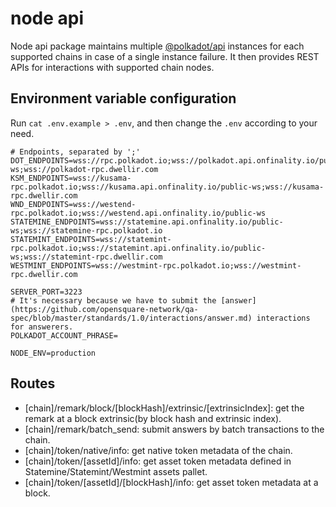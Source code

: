 # node api

Node api package maintains multiple [@polkadot/api](https://github.com/polkadot-js/api) instances for each supported
chains in case of a single instance failure. It then provides REST APIs for interactions with supported chain nodes.

## Environment variable configuration

Run `cat .env.example > .env`, and then change the `.env` according to your need.

```dotenv
# Endpoints, separated by ';'
DOT_ENDPOINTS=wss://rpc.polkadot.io;wss://polkadot.api.onfinality.io/public-ws;wss://polkadot-rpc.dwellir.com
KSM_ENDPOINTS=wss://kusama-rpc.polkadot.io;wss://kusama.api.onfinality.io/public-ws;wss://kusama-rpc.dwellir.com
WND_ENDPOINTS=wss://westend-rpc.polkadot.io;wss://westend.api.onfinality.io/public-ws
STATEMINE_ENDPOINTS=wss://statemine.api.onfinality.io/public-ws;wss://statemine-rpc.polkadot.io
STATEMINT_ENDPOINTS=wss://statemint-rpc.polkadot.io;wss://statemint.api.onfinality.io/public-ws;wss://statemint-rpc.dwellir.com
WESTMINT_ENDPOINTS=wss://westmint-rpc.polkadot.io;wss://westmint-rpc.dwellir.com

SERVER_PORT=3223
# It's necessary because we have to submit the [answer](https://github.com/opensquare-network/qa-spec/blob/master/standards/1.0/interactions/answer.md) interactions for answerers.
POLKADOT_ACCOUNT_PHRASE=

NODE_ENV=production
```

## Routes

- [chain]/remark/block/[blockHash]/extrinsic/[extrinsicIndex]: get the remark at a block extrinsic(by block hash and
  extrinsic index).
- [chain]/remark/batch_send: submit answers by batch transactions to the chain.
- [chain]/token/native/info: get native token metadata of the chain.
- [chain]/token/[assetId]/info: get asset token metadata defined in Statemine/Statemint/Westmint assets pallet.
- [chain]/token/[assetId]/[blockHash]/info: get asset token metadata at a block.
